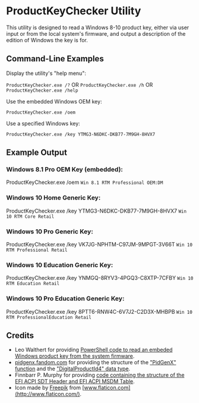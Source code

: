 # ProductKeyChecker Utility
This utility is designed to read a Windows 8-10 product key, either via user input or from the local system's firmware, and output a description of the edition of Windows the key is for.

## Command-Line Examples
Display the utility's "help menu":

```ProductKeyChecker.exe /?```
OR
```ProductKeyChecker.exe /h```
OR
```ProductKeyChecker.exe /help```

Use the embedded Windows OEM key:

```ProductKeyChecker.exe /oem```

Use a specified Windows key:

```ProductKeyChecker.exe /key YTMG3-N6DKC-DKB77-7M9GH-8HVX7```

## Example Output
### Windows 8.1 Pro OEM Key (embedded):
ProductKeyChecker.exe /oem
```Win 8.1 RTM Professional OEM:DM```

### Windows 10 Home Generic Key:
ProductKeyChecker.exe /key YTMG3-N6DKC-DKB77-7M9GH-8HVX7
```Win 10 RTM Core Retail```

### Windows 10 Pro Generic Key:
ProductKeyChecker.exe /key VK7JG-NPHTM-C97JM-9MPGT-3V66T
```Win 10 RTM Professional Retail```

### Windows 10 Education Generic Key:
ProductKeyChecker.exe /key YNMGQ-8RYV3-4PGQ3-C8XTP-7CFBY
```Win 10 RTM Education Retail```

### Windows 10 Pro Education Generic Key:
ProductKeyChecker.exe /key 8PTT6-RNW4C-6V7J2-C2D3X-MHBPB
```Win 10 RTM ProfessionalEducation Retail```

## Credits
* Leo Walthert for providing [PowerShell code to read an embeded Windows product key from the system firmware](https://gist.github.com/lwalthert/fe52f7fa98b4ea491345a0518750baa9).
* [pidgenx.fandom.com](https://pidgenx.fandom.com/wiki/PidGenX_Wiki) for providing the structure of the ["PidGenX" function](https://pidgenx.fandom.com/wiki/PidGenX_function) and the ["DigitalProductId4" data type](https://pidgenx.fandom.com/wiki/DigitalProductId4).
* Finnbarr P. Murphy for providing [code containing the structure of the EFI ACPI SDT Header and EFI ACPI MSDM Table](https://blog.fpmurphy.com/2015/02/retrieve-microsoft-windows-product-key-from-uefi-shell.html).
* Icon made by [Freepik](https://www.flaticon.com/authors/freepik) from [www.flaticon.com](http://www.flaticon.com/).